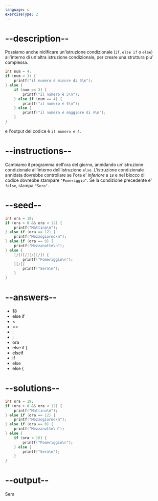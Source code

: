 ```yaml
---
language: c
exerciseType: 2
---
```


# --description--

Possiamo anche nidificare un'istruzione condizionale (`if`, `else if` o `else`) all'interno di un'altra istruzione condizionale, per creare una struttura piu' complessa.
```c
int num = 4;
if (num < 3) {
    printf("il numero è minore di 3\n");
} else {
    if (num == 3) {
        printf("il numero è 3\n");
    } else if (num == 4) {
        printf("il numero è 4\n");
    } else {
        printf("il numero è maggiore di 4\n");
    }
}
```
e l'output del codice è `il numero è 4`.

# --instructions--

Cambiamo il programma dell'ora del giorno, annidando un'istruzione condizionale all'interno dell'istruzione `else`.
L'istruzione condizionale annidata dovrebbe controllare se l'ora e' *inferiore* a `18` e nel blocco di codice dovrebbe stampare `"Pomeriggio"`.
Se la condizione precedente e' `false`, stampa `"Sera"`.

# --seed--

```c
int ora = 19;
if (ora > 0 && ora < 12) {
    printf("Mattina\n");
} else if (ora == 12) {
    printf("Mezzogiorno\n");
} else if (ora == 0) {
    printf("Mezzanotte\n");
} else {
    [/]([/][/][/]) {
        printf("Pomeriggio\n");
    }[/]{
        printf("Sera\n");
    }
}
```

# --answers--

- 18
-  else if 
-  < 
-  == 
- :
- ;
- ora
-  else if {
-  elseif 
- if 
-  else 
-  else {

# --solutions--

```c
int ora = 19;
if (ora > 0 && ora < 12) {
    printf("Mattina\n");
} else if (ora == 12) {
    printf("Mezzogiorno\n");
} else if (ora == 0) {
    printf("Mezzanotte\n");
} else {
    if (ora < 18) {
        printf("Pomeriggio\n");
    } else {
        printf("Sera\n");
    }
}
```

# --output--

Sera

